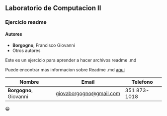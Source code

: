 ## Laboratorio de Computacion II
### Ejercicio readme
#### Autores
* **Borgogno**, Francisco Giovanni
* Otros autores

Este es un ejercicio para aprender a hacer archivos readme .md

Puede encontrar mas informacion sobre Readme .md [aqui](http://ucc-labcompu2.github.io/filminas)

| Nombre | Email | Telefono |
| ------ | ------ | ------- |
| **Borgogno**, Giovanni | giovaborgogno@gmail.com | 351 873-1018 |

:grinning:
 
